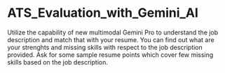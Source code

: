 # ATS_Evaluation_with_Gemini_AI

Utilize the capability of new multimodal Gemini Pro to understand the job description and match that with your resume.
You can find out what are your strenghts and missing skills with respect to the job description provided.
Ask for some sample resume points which cover few missing skills based on the job description. 
